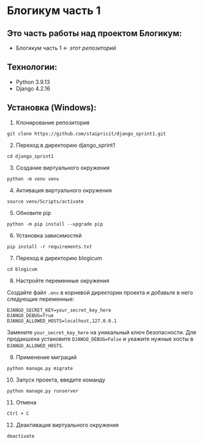 # Блогикум часть 1

## Это часть работы над проектом Блогикум:

- Блогикум часть 1 ← _этот репозиторий_

## Технологии:

- Python 3.9.13
- Django 4.2.16

## Установка (Windows):

1. Клонирование репозитория

```
git clone https://github.com/staipricit/django_sprint1.git
```

2. Переход в директорию django_sprint1

```
cd django_sprint1
```

3. Создание виртуального окружения

```
python -m venv venv
```

4. Активация виртуального окружения

```
source venv/Scripts/activate
```

5. Обновите pip

```
python -m pip install --upgrade pip
```

6. Установка зависимостей

```
pip install -r requirements.txt
```

7. Переход в директорию blogicum

```
cd blogicum
```

8. Настройте переменные окружения

Создайте файл `.env` в корневой директории проекта и добавьте в него следующие переменные:

```
DJANGO_SECRET_KEY=your_secret_key_here
DJANGO_DEBUG=True
DJANGO_ALLOWED_HOSTS=localhost,127.0.0.1
```

Замените `your_secret_key_here` на уникальный ключ безопасности. Для продакшена установите `DJANGO_DEBUG=False` и укажите нужные хосты в `DJANGO_ALLOWED_HOSTS`.

9. Применение миграций

```
python manage.py migrate
```

10. Запуск проекта, введите команду

```
python manage.py runserver
```

11. Отмена

```
Ctrl + C
```

12. Деактивация виртуального окружения

```
deactivate
```
